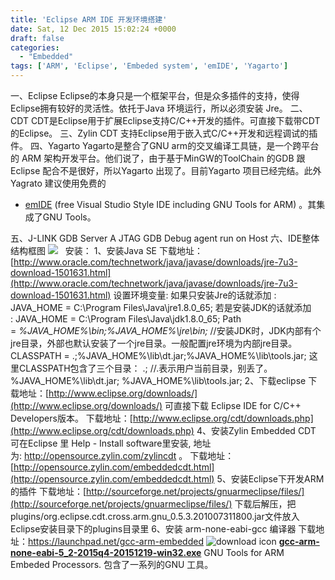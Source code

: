 ```yaml
---
title: 'Eclipse ARM IDE 开发环境搭建'
date: Sat, 12 Dec 2015 15:02:24 +0000
draft: false
categories:
  - "Embedded"
tags: ['ARM', 'Eclipse', 'Embeded system', 'emIDE', 'Yagarto']
---
```


一、Eclipse Eclipse的本身只是一个框架平台，但是众多插件的支持，使得Eclipse拥有较好的灵活性。依托于Java 环境运行，所以必须安装 Jre。 二、CDT CDT是Eclipse用于扩展Eclipse支持C/C++开发的插件。可直接下载带CDT的Eclipse。 三、Zylin CDT 支持Eclipse用于嵌入式C/C++开发和远程调试的插件。 四、Yagarto Yagarto是整合了GNU arm的交叉编译工具链，是一个跨平台的 ARM 架构开发平台。他们说了，由于基于MinGW的ToolChain 的GDB 跟Eclipse 配合不是很好，所以Yagarto 出现了。目前Yagarto 项目已经完结。此外Yagrato 建议使用免费的

*   [emIDE](http://www.emide.org/) (free Visual Studio Style IDE including GNU Tools for ARM) 。其集成了GNU Tools。

五、J-LINK GDB Server A JTAG GDB Debug agent run on Host 六、IDE整体结构框图 ![](http://img.my.csdn.net/uploads/201212/13/1355400422_7977.jpg)   安装： 1、安装Java SE 下载地址：[http://www.oracle.com/technetwork/java/javase/downloads/jre-7u3-download-1501631.html](http://www.oracle.com/technetwork/java/javase/downloads/jre-7u3-download-1501631.html) 设置环境变量: 如果只安装Jre的话就添加 : JAVA\_HOME = C:\\Program Files\\Java\\jre1.8.0\_65; 若是安装JDK的话就添加 : JAVA\_HOME = C:\\Program Files\\Java\\jdk1.8.0\_65; Path = _%JAVA\_HOME%\\bin;%JAVA\_HOME%\\jre\\bin;_ //安装JDK时，JDK内部有个jre目录，外部也默认安装了一个jre目录。一般配置jre环境为内部jre目录。 CLASSPATH = .;%JAVA\_HOME%\\lib\\dt.jar;%JAVA\_HOME%\\lib\\tools.jar; 这里CLASSPATH包含了三个目录： .; //.表示用户当前目录，别丢了。 %JAVA\_HOME%\\lib\\dt.jar; %JAVA\_HOME%\\lib\\tools.jar; 2、下载eclipse 下载地址：[http://www.eclipse.org/downloads/](http://www.eclipse.org/downloads/) 可直接下载 Eclipse IDE for C/C++ Developers版本。 下载地址：[http://www.eclipse.org/cdt/downloads.php](http://www.eclipse.org/cdt/downloads.php) 4、安装Zylin Embedded CDT 可在Eclipse 里 Help - Install software里安装, 地址为: http://opensource.zylin.com/zylincdt 。 下载地址：[http://opensource.zylin.com/embeddedcdt.html](http://opensource.zylin.com/embeddedcdt.html) 5、安装Eclipse下开发ARM的插件 下载地址：[http://sourceforge.net/projects/gnuarmeclipse/files/](http://sourceforge.net/projects/gnuarmeclipse/files/) 下载后解压，把plugins/org.eclipse.cdt.cross.arm.gnu\_0.5.3.201007311800.jar文件放入Eclipse安装目录下的plugins目录里 6、安装 arm-none-eabi-gcc 编译器 下载地址：https://launchpad.net/gcc-arm-embedded ![download icon](https://launchpad.net/@@/download) **[gcc-arm-none-eabi-5\_2-2015q4-20151219-win32.exe](https://launchpad.net/gcc-arm-embedded/5.0/5-2015-q4-major/+download/gcc-arm-none-eabi-5_2-2015q4-20151219-win32.exe "Windows installer (76.0 MiB)")** GNU Tools for ARM Embeded Processors. 包含了一系列的GNU 工具。